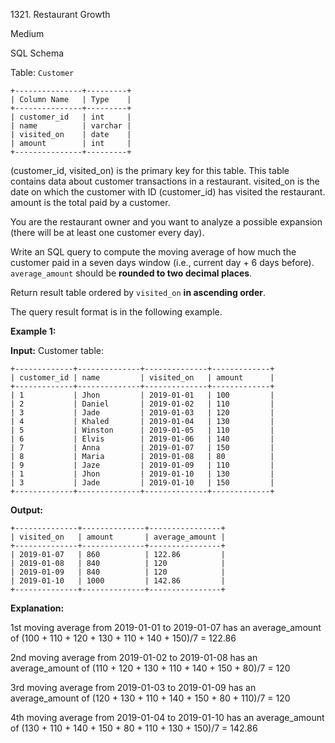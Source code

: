 1321\. Restaurant Growth

Medium

SQL Schema

Table: `Customer`

    +---------------+---------+ 
    | Column Name   | Type    | 
    +---------------+---------+ 
    | customer_id   | int     | 
    | name          | varchar | 
    | visited_on    | date    | 
    | amount        | int     | 
    +---------------+---------+ 

(customer_id, visited_on) is the primary key for this table. This table contains data about customer transactions in a restaurant. visited_on is the date on which the customer with ID (customer_id) has visited the restaurant. amount is the total paid by a customer.

You are the restaurant owner and you want to analyze a possible expansion (there will be at least one customer every day).

Write an SQL query to compute the moving average of how much the customer paid in a seven days window (i.e., current day + 6 days before). `average_amount` should be **rounded to two decimal places**.

Return result table ordered by `visited_on` **in ascending order**.

The query result format is in the following example.

**Example 1:**

**Input:** Customer table:

    +-------------+--------------+--------------+-------------+ 
    | customer_id | name         | visited_on   | amount      | 
    +-------------+--------------+--------------+-------------+ 
    | 1           | Jhon         | 2019-01-01   | 100         | 
    | 2           | Daniel       | 2019-01-02   | 110         | 
    | 3           | Jade         | 2019-01-03   | 120         | 
    | 4           | Khaled       | 2019-01-04   | 130         | 
    | 5           | Winston      | 2019-01-05   | 110         | 
    | 6           | Elvis        | 2019-01-06   | 140         | 
    | 7           | Anna         | 2019-01-07   | 150         | 
    | 8           | Maria        | 2019-01-08   | 80          | 
    | 9           | Jaze         | 2019-01-09   | 110         | 
    | 1           | Jhon         | 2019-01-10   | 130         | 
    | 3           | Jade         | 2019-01-10   | 150         | 
    +-------------+--------------+--------------+-------------+

**Output:**

    +--------------+--------------+----------------+ 
    | visited_on   | amount       | average_amount | 
    +--------------+--------------+----------------+ 
    | 2019-01-07   | 860          | 122.86         | 
    | 2019-01-08   | 840          | 120            | 
    | 2019-01-09   | 840          | 120            | 
    | 2019-01-10   | 1000         | 142.86         | 
    +--------------+--------------+----------------+

**Explanation:**

1st moving average from 2019-01-01 to 2019-01-07 has an average_amount of (100 + 110 + 120 + 130 + 110 + 140 + 150)/7 = 122.86

2nd moving average from 2019-01-02 to 2019-01-08 has an average_amount of (110 + 120 + 130 + 110 + 140 + 150 + 80)/7 = 120

3rd moving average from 2019-01-03 to 2019-01-09 has an average_amount of (120 + 130 + 110 + 140 + 150 + 80 + 110)/7 = 120

4th moving average from 2019-01-04 to 2019-01-10 has an average_amount of (130 + 110 + 140 + 150 + 80 + 110 + 130 + 150)/7 = 142.86 